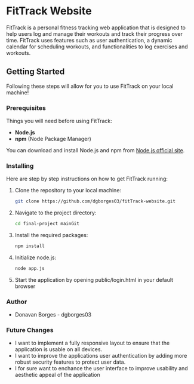 # FitTrack Website

FitTrack is a personal fitness tracking web application that is designed to help users log and manage their workouts and track their progress over time. FitTrack uses features such as user authentication, a dynamic calendar for scheduling workouts, and functionalities to log exercises and workouts.

## Getting Started

Following these steps will allow for you to use FitTrack on your local machine!

### Prerequisites

Things you will need before using FitTrack:

- **Node.js**
- **npm** (Node Package Manager)

You can download and install Node.js and npm from [Node.js official site](https://nodejs.org/).

### Installing

Here are step by step instructions on how to get FitTrack running:

1. Clone the repository to your local machine:
   ```bash
   git clone https://github.com/dgborges03/fitTrack-website.git

2. Navigate to the project directory:
   ```bash
   cd final-project mainGit

4. Install the required packages:
   ```bash
   npm install

6. Initialize node.js:
   ```bash
   node app.js

8. Start the application by opening public/login.html in your default browser

### Author
- Donavan Borges - dgborges03

### Future Changes
- I want to implement a fully responsive layout to ensure that the application is usable on all devices.
- I want to improve the applications user authentication by adding more robust security features to protect user data.
- I for sure want to enchance the user interface to improve usability and aesthetic appeal of the application
